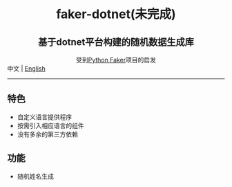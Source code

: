 <h1 align="center">faker-dotnet(未完成)</h1>
<div align="center">
<h2>基于dotnet平台构建的随机数据生成库</h2>
受到<a href="https://github.com/joke2k/faker">Python Faker</a>项目的启发
</div>
中文 | <a href="README.md">English</a>

---

## 特色
 - 自定义语言提供程序
 - 按需引入相应语言的组件
 - 没有多余的第三方依赖

## 功能

- 随机姓名生成